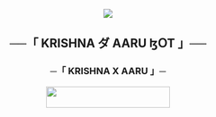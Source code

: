 <p align="center"><a href="https://telegram.me/NO_LOVE_I_HATE_LOVE"><img src="https://te.legra.ph/file/93fa0a960d827fff16f14.jpg"></a></p>

<h2 align="center">
  ──「 KRISHNA ダ AARU ɮՕT 」──

<h3 align="center">
    ─「 KRISHNA X AARU 」─
</h3>

<p align="center"><a href="https://dashboard.heroku.com/new?template=https://github.com/Krishnauff/vc-bot.git"> <img src="https://img.shields.io/badge/Deploy%20On%20Heroku-black?style=for-the-badge&logo=heroku" width="220" height="38.45"/></a></p>
